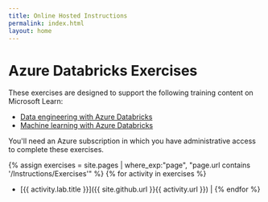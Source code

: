 ```yaml
---
title: Online Hosted Instructions
permalink: index.html
layout: home
---
```


# Azure Databricks Exercises

These exercises are designed to support the following training content on Microsoft Learn:

- [Data engineering with Azure Databricks](https://learn.microsoft.com/training/paths/data-engineer-azure-databricks/)
- [Machine learning with Azure Databricks](https://learn.microsoft.com/training/paths/build-operate-machine-learning-solutions-azure-databricks/)

You'll need an Azure subscription in which you have administrative access to complete these exercises.

{% assign exercises = site.pages | where_exp:"page", "page.url contains '/Instructions/Exercises'" %}
{% for activity in exercises  %}
- [{{ activity.lab.title }}]({{ site.github.url }}{{ activity.url }}) |
{% endfor %}